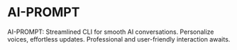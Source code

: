# AI-PROMPT
AI-PROMPT: Streamlined CLI for smooth AI conversations. Personalize voices, effortless updates. Professional and user-friendly interaction awaits.
